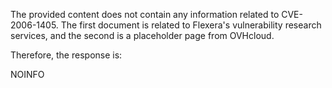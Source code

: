The provided content does not contain any information related to CVE-2006-1405. The first document is related to Flexera's vulnerability research services, and the second is a placeholder page from OVHcloud.

Therefore, the response is:

NOINFO